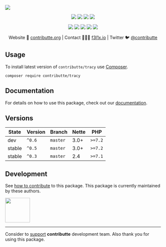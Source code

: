 ![](https://heatbadger.now.sh/github/readme/contributte/tracy/)

<p align=center>
  <a href="https://github.com/contributte/tracy/actions"><img src="https://badgen.net/github/checks/contributte/tracy/master?tracy=300"></a>
  <a href="https://coveralls.io/r/contributte/tracy"><img src="https://badgen.net/coveralls/c/github/contributte/tracy?tracy=300"></a>
  <a href="https://packagist.org/packages/contributte/tracy"><img src="https://badgen.net/packagist/dm/contributte/tracy"></a>
  <a href="https://packagist.org/packages/contributte/tracy"><img src="https://badgen.net/packagist/v/contributte/tracy"></a>
</p>
<p align=center>
  <a href="https://packagist.org/packages/contributte/tracy"><img src="https://badgen.net/packagist/php/contributte/tracy"></a>
  <a href="https://github.com/contributte/tracy"><img src="https://badgen.net/github/license/contributte/tracy"></a>
  <a href="https://bit.ly/ctteg"><img src="https://badgen.net/badge/support/gitter/cyan"></a>
  <a href="https://bit.ly/cttfo"><img src="https://badgen.net/badge/support/forum/yellow"></a>
  <a href="https://contributte.org/partners.html"><img src="https://badgen.net/badge/sponsor/donations/F96854"></a>
</p>

<p align=center>
Website 🚀 <a href="https://contributte.org">contributte.org</a> | Contact 👨🏻‍💻 <a href="https://f3l1x.io">f3l1x.io</a> | Twitter 🐦 <a href="https://twitter.com/contributte">@contributte</a>
</p>

## Usage

To install latest version of `contributte/tracy` use [Composer](https://getcomposer.com).

```
composer require contributte/tracy
```

## Documentation

For details on how to use this package, check out our [documentation](.docs).

## Versions

| State       | Version | Branch   | Nette | PHP     |
|-------------|---------|----------|-------|---------|
| dev         | `^0.6`  | `master` | 3.0+  | `>=7.2` |
| stable      | `^0.5`  | `master` | 3.0+  | `>=7.2` |
| stable      | `^0.3`  | `master` | 2.4   | `>=7.1` |


## Development

See [how to contribute](https://contributte.org) to this package. This package is currently maintained by these authors.

<a href="https://github.com/f3l1x">
    <img width="80" height="80" src="https://avatars2.githubusercontent.com/u/538058?v=3&s=80">
</a>

-----

Consider to [support](https://contributte.com/partners) **contributte** development team.
Also thank you for using this package.

